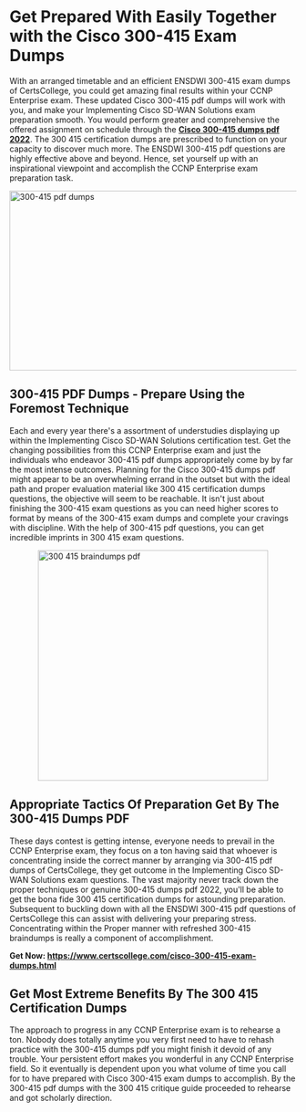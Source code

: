 <h1><strong>Get Prepared With Easily Together with the Cisco 300-415 Exam Dumps&nbsp;</strong></h1>
<p><span style="font-weight: 400;">With an arranged timetable and an efficient ENSDWI 300-415 exam dumps of CertsCollege, you could get amazing final results within your CCNP Enterprise  exam. These updated Cisco 300-415 pdf dumps will work with you, and make your Implementing Cisco SD-WAN Solutions exam preparation smooth. You would perform greater and comprehensive the offered assignment on schedule through the <strong><a href="https://www.certscollege.com/cisco-300-415-exam-dumps.html">Cisco 300-415 dumps pdf 2022</a></strong>. The 300 415 certification dumps are prescribed to function on your capacity to discover much more. The ENSDWI 300-415 pdf questions are highly effective above and beyond. Hence, set yourself up with an inspirational viewpoint and accomplish the CCNP Enterprise  exam preparation task.&nbsp;</span></p>
<p><span style="font-weight: 400;"><img style="display: block; margin-left: auto; margin-right: auto;" src="https://i.ibb.co/CPDK3ps/Yellow-and-Blue-Initiative-Blog-Banner.png" alt="300-415 pdf dumps" width="559" height="315" /></span></p>
<h2><strong>300-415 PDF Dumps - Prepare Using the Foremost Technique</strong></h2>
<p><span style="font-weight: 400;">Each and every year there's a assortment of understudies displaying up within the Implementing Cisco SD-WAN Solutions certification test. Get the changing possibilities from this CCNP Enterprise  exam and just the individuals who endeavor 300-415 pdf dumps appropriately come by by far the most intense outcomes. Planning for the Cisco 300-415 dumps pdf might appear to be an overwhelming errand in the outset but with the ideal path and proper evaluation material like 300 415 certification dumps questions, the objective will seem to be reachable. It isn't just about finishing the 300-415 exam questions as you can need higher scores to format by means of the 300-415 exam dumps and complete your cravings with discipline. With the help of 300-415 pdf questions, you can get incredible imprints in 300 415 exam questions.</span></p>
<p><span style="font-weight: 400;"><a href="https://tinyurl.com/ychsrnnu"><img style="display: block; margin-left: auto; margin-right: auto;" src="https://i.ibb.co/9tMrhdY/Teacher-Appreciation-Invitation.png" alt="300 415 braindumps pdf " width="404" height="404" /></a></span></p>
<h2><strong>Appropriate Tactics Of Preparation Get By The 300-415 Dumps PDF</strong></h2>
<p><span style="font-weight: 400;">These days contest is getting intense, everyone needs to prevail in the CCNP Enterprise  exam, they focus on a ton having said that whoever is concentrating inside the correct manner by arranging via 300-415 pdf dumps of CertsCollege, they get outcome in the Implementing Cisco SD-WAN Solutions exam questions. The vast majority never track down the proper techniques or genuine 300-415 dumps pdf 2022, you'll be able to get the bona fide 300 415 certification dumps for astounding preparation. Subsequent to buckling down with all the ENSDWI 300-415 pdf questions of CertsCollege this can assist with delivering your preparing stress. Concentrating within the Proper manner with refreshed 300-415 braindumps is really a component of accomplishment.</span></p>
<p><span style="font-weight: 400;"><strong>Get Now: <a href="https://www.certscollege.com/cisco-300-415-exam-dumps.html">https://www.certscollege.com/cisco-300-415-exam-dumps.html</a></strong></span></p>
<h2><strong>Get Most Extreme Benefits By The 300 415 Certification Dumps</strong></h2>
<p><span style="font-weight: 400;">The approach to progress in any CCNP Enterprise  exam is to rehearse a ton. Nobody does totally anytime you very first need to have to rehash practice with the 300-415 dumps pdf you might finish it devoid of any trouble. Your persistent effort makes you wonderful in any CCNP Enterprise  field. So it eventually is dependent upon you what volume of time you call for to have prepared with Cisco 300-415 exam dumps to accomplish. By the 300-415 pdf dumps with the 300 415 critique guide proceeded to rehearse and got scholarly direction.</span></p>
